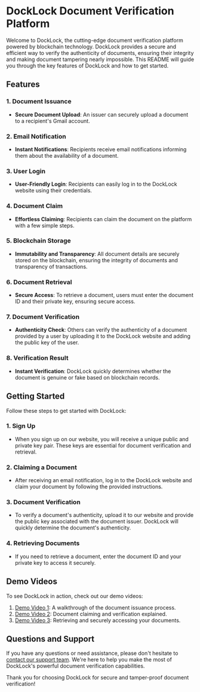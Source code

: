 # DockLock Document Verification Platform



Welcome to DockLock, the cutting-edge document verification platform powered by blockchain technology. DockLock provides a secure and efficient way to verify the authenticity of documents, ensuring their integrity and making document tampering nearly impossible. This README will guide you through the key features of DockLock and how to get started.

## Features

### 1. Document Issuance
- **Secure Document Upload**: An issuer can securely upload a document to a recipient's Gmail account.

### 2. Email Notification
- **Instant Notifications**: Recipients receive email notifications informing them about the availability of a document.

### 3. User Login
- **User-Friendly Login**: Recipients can easily log in to the DockLock website using their credentials.

### 4. Document Claim
- **Effortless Claiming**: Recipients can claim the document on the platform with a few simple steps.

### 5. Blockchain Storage
- **Immutability and Transparency**: All document details are securely stored on the blockchain, ensuring the integrity of documents and transparency of transactions.

### 6. Document Retrieval
- **Secure Access**: To retrieve a document, users must enter the document ID and their private key, ensuring secure access.

### 7. Document Verification
- **Authenticity Check**: Others can verify the authenticity of a document provided by a user by uploading it to the DockLock website and adding the public key of the user.

### 8. Verification Result
- **Instant Verification**: DockLock quickly determines whether the document is genuine or fake based on blockchain records.

## Getting Started

Follow these steps to get started with DockLock:

### 1. Sign Up
- When you sign up on our website, you will receive a unique public and private key pair. These keys are essential for document verification and retrieval.

### 2. Claiming a Document
- After receiving an email notification, log in to the DockLock website and claim your document by following the provided instructions.

### 3. Document Verification
- To verify a document's authenticity, upload it to our website and provide the public key associated with the document issuer. DockLock will quickly determine the document's authenticity.

### 4. Retrieving Documents
- If you need to retrieve a document, enter the document ID and your private key to access it securely.

## Demo Videos

To see DockLock in action, check out our demo videos:
1. [Demo Video 1](link-to-demo-video-1): A walkthrough of the document issuance process.
2. [Demo Video 2](link-to-demo-video-2): Document claiming and verification explained.
3. [Demo Video 3](link-to-demo-video-3): Retrieving and securely accessing your documents.

## Questions and Support

If you have any questions or need assistance, please don't hesitate to [contact our support team](support-email@example.com). We're here to help you make the most of DockLock's powerful document verification capabilities.

Thank you for choosing DockLock for secure and tamper-proof document verification!
